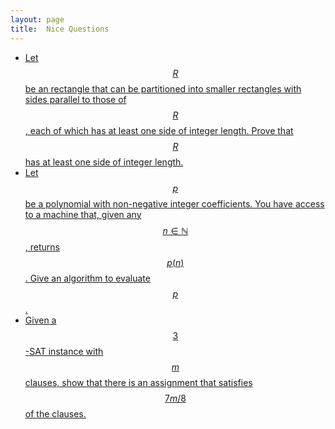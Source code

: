 ```yaml
---
layout: page
title:	Nice Questions
---
```


<!-- hi -->

* [Let $$R$$ be an rectangle that can be partitioned into smaller rectangles with sides parallel to those of $$R$$, each of which has at least one side of integer length. Prove that $$R$$ has at least one side of integer length.](./rect-part)
* [Let $$p$$ be a polynomial with non-negative integer coefficients. You have access to a machine that, given any $$n\in\mathbb N$$, returns $$p(n)$$. Give an algorithm to evaluate $$p$$.](./poly-eval)
* [Given a $$3$$-SAT instance with $$m$$ clauses, show that there is an assignment that satisfies $$7m/8$$ of the clauses.](./3-sat-7m8)